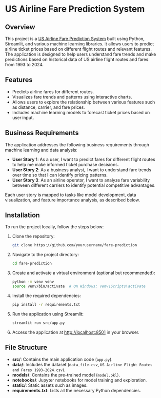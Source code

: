 # US Airline Fare Prediction System

## Overview

This project is a [US Airline Fare Prediction System](https://fare-prediction-1.onrender.com) built using Python, Streamlit, and various machine learning libraries. It allows users to predict airline ticket prices based on different flight routes and relevant features. The application is designed to help users understand fare trends and make predictions based on historical data of US airline flight routes and fares from 1993 to 2024.

## Features

- Predicts airline fares for different routes.
- Visualizes fare trends and patterns using interactive charts.
- Allows users to explore the relationship between various features such as distance, carrier, and fare prices.
- Includes machine learning models to forecast ticket prices based on user input.

## Business Requirements

The application addresses the following business requirements through machine learning and data analysis:

- **User Story 1**: As a user, I want to predict fares for different flight routes to help me make informed ticket purchase decisions.
- **User Story 2**: As a business analyst, I want to understand fare trends over time so that I can identify pricing patterns.
- **User Story 3**: As an airline operator, I want to analyze fare variability between different carriers to identify potential competitive advantages.

Each user story is mapped to tasks like model development, data visualization, and feature importance analysis, as described below.

## Installation

To run the project locally, follow the steps below:

1. Clone the repository:
   ```bash
   git clone https://github.com/yourusername/fare-prediction
   ```

2. Navigate to the project directory:
   ```bash
   cd fare-prediction
   ```

3. Create and activate a virtual environment (optional but recommended):
   ```bash
   python -m venv venv
   source venv/bin/activate  # On Windows: venv\Scripts\activate
   ```

4. Install the required dependencies:
   ```bash
   pip install -r requirements.txt
   ```

5. Run the application using Streamlit:
   ```bash
   streamlit run src/app.py
   ```

6. Access the application at [http://localhost:8501](http://localhost:8501) in your browser.

## File Structure

- **src/**: Contains the main application code (`app.py`).
- **data/**: Includes the dataset (`data_file.csv`, `US Airline Flight Routes and Fares 1993-2024.csv`).
- **models/**: Contains the pre-trained model (`model.pkl`).
- **notebooks/**: Jupyter notebooks for model training and exploration.
- **static/**: Static assets such as images.
- **requirements.txt**: Lists all the necessary Python dependencies.

